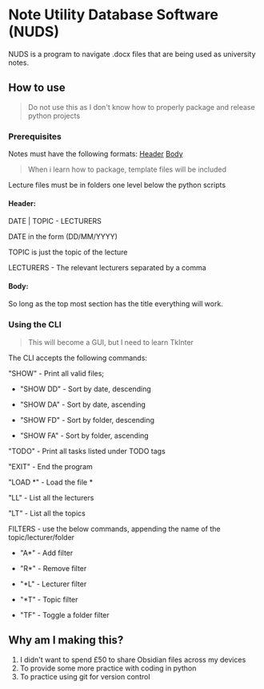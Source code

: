 # Note Utility Database Software (NUDS)

NUDS is a program to navigate .docx files that are being used as university notes.

## How to use

>Do not use this as I don't know how to properly package and release python projects

### Prerequisites

Notes must have the following formats:
[Header](#Header:)
[Body](#Body:)
>When i learn how to package, template files will be included

Lecture files must be in folders one level below the python scripts

#### Header:

DATE | TOPIC - LECTURERS

DATE in the form (DD/MM/YYYY)

TOPIC is just the topic of the lecture

LECTURERS - The relevant lecturers separated by a comma

#### Body:

So long as the top most section has the title <COVERED TOPICS> everything will work.

### Using the CLI

>This will become a GUI, but I need to learn TkInter

The CLI accepts the following commands:

"SHOW" - Print all valid files;

- "SHOW DD" - Sort by date, descending

- "SHOW DA" - Sort by date, ascending

- "SHOW FD" - Sort by folder, descending

- "SHOW FA" - Sort by folder, ascending

"TODO" - Print all tasks listed under TODO tags

"EXIT" - End the program

"LOAD *" - Load the file *

"LL" - List all the lecturers

"LT" - List all the topics

FILTERS - use the below commands, appending the name of the topic/lecturer/folder

- "A*" - Add filter

- "R*" - Remove filter

- "*L" - Lecturer filter

- "*T" - Topic filter

- "TF" - Toggle a folder filter

## Why am I making this?

1) I didn't want to spend £50 to share Obsidian files across my devices
2) To provide some more practice with coding in python
3) To practice using git for version control
